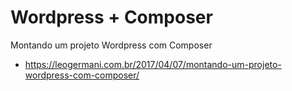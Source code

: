# Wordpress + Composer

Montando um projeto Wordpress com Composer
- https://leogermani.com.br/2017/04/07/montando-um-projeto-wordpress-com-composer/
